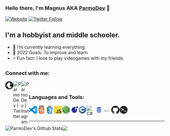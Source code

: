 ### Hello there, I'm Magnus AKA [ParmoDev](https://parmo.dev/) 👋

[![Website](https://img.shields.io/website?label=parmo.dev&style=for-the-badge&url=https%3A%2F%2Fparmo.dev)](https://parmo.dev)
[![Twitter Follow](https://img.shields.io/twitter/follow/ParmoDev?color=1DA1F2&logo=twitter&style=for-the-badge)](https://twitter.com/intent/follow?original_referer=https%3A%2F%2Fgithub.com%2FParmoDev&screen_name=ParmoDev)

## I'm a hobbyist and middle schooler.
- 🌱 I’m currently learning everything
- 🥅 2022 Goals: To improve and learn
- ⚡ Fun fact: I love to play videogames with my friends

### Connect with me:

[<img align="left" alt="parmo.dev" width="25px" src="https://raw.githubusercontent.com/iconic/open-iconic/master/svg/globe.svg" />][website]
[<img align="left" alt="ParmoDev | Twitter" width="25px" src="https://cdn.jsdelivr.net/npm/simple-icons@v3/icons/twitter.svg" />][twitter]
[<img align="left" alt="ParmoDev | Instagram" width="25px" src="https://cdn.jsdelivr.net/npm/simple-icons@v3/icons/instagram.svg" />][instagram]

<br />

### Languages and Tools:

<img align="left" alt="Visual Studio Code" width="26px" src="https://raw.githubusercontent.com/github/explore/80688e429a7d4ef2fca1e82350fe8e3517d3494d/topics/visual-studio-code/visual-studio-code.png" />
<img align="left" alt="HTML5" width="26px" src="https://raw.githubusercontent.com/github/explore/80688e429a7d4ef2fca1e82350fe8e3517d3494d/topics/html/html.png" />
<img align="left" alt="CSS3" width="26px" src="https://raw.githubusercontent.com/github/explore/80688e429a7d4ef2fca1e82350fe8e3517d3494d/topics/css/css.png" />
<img align="left" alt="JavaScript" width="26px" src="https://raw.githubusercontent.com/github/explore/80688e429a7d4ef2fca1e82350fe8e3517d3494d/topics/javascript/javascript.png" />
<img align="left" alt="Node.js" width="26px" src="https://raw.githubusercontent.com/github/explore/80688e429a7d4ef2fca1e82350fe8e3517d3494d/topics/nodejs/nodejs.png" />
<img align="left" alt="LUA" width="26px" src="https://raw.githubusercontent.com/github/explore/80688e429a7d4ef2fca1e82350fe8e3517d3494d/topics/lua/lua.png" />
<img align="left" alt="C++" width="26px" src="https://raw.githubusercontent.com/github/explore/80688e429a7d4ef2fca1e82350fe8e3517d3494d/topics/cpp/cpp.png" />
<img align="left" alt="C#" width="26px" src="https://external-content.duckduckgo.com/iu/?u=https%3A%2F%2Fwww.puresourcecode.com%2Fwp-content%2Fuploads%2F2020%2F10%2Fcsharp-logo.png&f=1&nofb=1" />
<img align="left" alt="SQL" width="26px" src="https://raw.githubusercontent.com/github/explore/80688e429a7d4ef2fca1e82350fe8e3517d3494d/topics/sql/sql.png" />
<img align="left" alt="MySQL" width="26px" src="https://raw.githubusercontent.com/github/explore/80688e429a7d4ef2fca1e82350fe8e3517d3494d/topics/mysql/mysql.png" />
<img align="left" alt="GitHub" width="26px" src="https://raw.githubusercontent.com/github/explore/78df643247d429f6cc873026c0622819ad797942/topics/github/github.png" />
<img align="left" alt="Terminal" width="26px" src="https://raw.githubusercontent.com/github/explore/80688e429a7d4ef2fca1e82350fe8e3517d3494d/topics/terminal/terminal.png" />

<br />
<br />

---

<img align="left" alt="ParmoDev's Github Stats" src="https://github-readme-stats.vercel.app/api?username=ParmoDev&custom_title=ParmoDev's Github Stats&theme=dark&show_icons=true&hide_border=true" />

<img align="left" src="https://github-readme-stats.vercel.app/api/top-langs/?username=ParmoDev&theme=dark&show_icons=true&hide_border=true&layout=compact">

[website]: https://parmo.dev
[twitter]: https://twitter.com/ParmoDev
[instagram]: https://www.instagram.com/ParmoDev/
